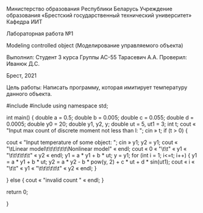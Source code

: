 Министерство образования Республики Беларусь
Учреждение образования «Брестский государственный технический университет»
Кафедра ИИТ


Лабораторная работа №1

Modeling controlled object (Моделирование управляемого объекта)

Выполнил:
Студент 3 курса
Группы АС-55
Тарасевич А.А.
Проверил:
Иванюк Д.С.


Брест, 2021


Цель работы: Написать программу, которая имитирует температуру данного объекта.


#include <iostream>
#include <cmath>
using namespace std;

int main()
{
double a = 0.5;
double b = 0.005;
double c = 0.055;
double d = 0.0005;
double y0 = 20;
double y1, y2, y;
double ut = 5, ut1 = 3;
int t;
cout « "Input max count of discrete moment not less than l: ";
cin » t;
if (t > 0)
{

cout « "Input temperature of some object: ";
cin » y1;
y2 = y1;
cout « "\tLinear model\t\t\t\t\t\t\Nonlinear model" « endl;
cout « 0 « "\t\t" « y1 « "\t\t\t\t\t\t" « y2 « endl;
y1 = a * y1 + b * ut;
y = y1;
for (int i = 1; i<=t; i++) {
y1 = a * y1 + b * ut;
y2 = a * y2 - b * pow(y, 2) + c * ut + d * sin(ut1);
cout « i « "\t\t" « y1 « "\t\t\t\t\t\t" « y2 « endl;
}

}
else
{
cout « "invalid count " « endl;
}

return 0;

}

